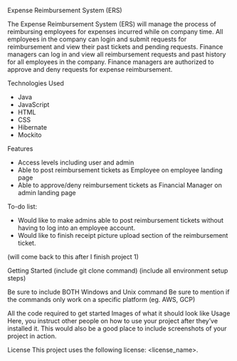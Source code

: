 Expense Reimbursement System (ERS)


The Expense Reimbursement System (ERS) will manage the process of reimbursing employees for expenses incurred while on company time. All employees in the company can login and submit requests for reimbursement and view their past tickets and pending requests. Finance managers can log in and view all reimbursement requests and past history for all employees in the company. Finance managers are authorized to approve and deny requests for expense reimbursement.

Technologies Used
- Java
- JavaScript
- HTML
- CSS
- Hibernate
- Mockito

Features
- Access levels including user and admin
- Able to post reimbursement tickets as Employee on employee landing page
- Able to approve/deny reimbursement tickets as Financial Manager on admin landing page

To-do list:
- Would like to make admins able to post reimbursement tickets without having to log into an employee account.
- Would like to finish receipt picture upload section of the reimbursement ticket.



(will come back to this after I finish project 1)


Getting Started
(include git clone command) (include all environment setup steps)

Be sure to include BOTH Windows and Unix command
Be sure to mention if the commands only work on a specific platform (eg. AWS, GCP)

All the code required to get started
Images of what it should look like
Usage
Here, you instruct other people on how to use your project after they’ve installed it. This would also be a good place to include screenshots of your project in action.

License
This project uses the following license: <license_name>.
